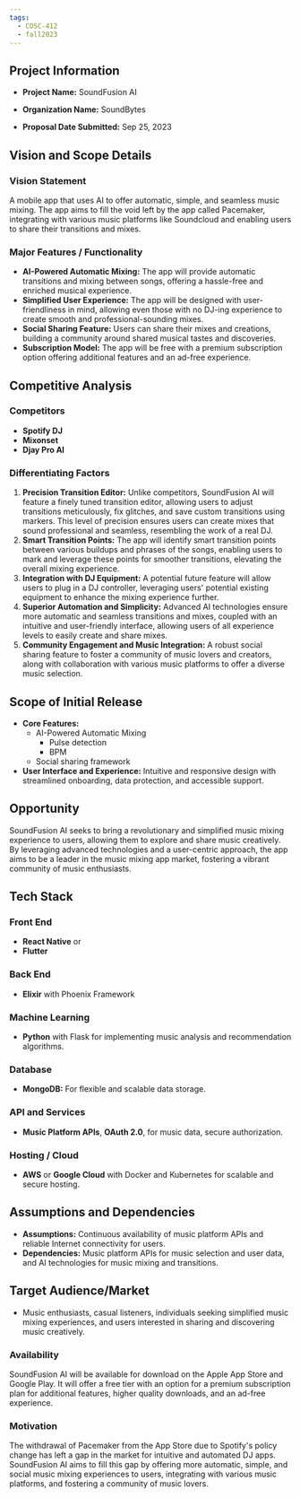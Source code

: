 ```yaml
---
tags:
  - COSC-412
  - fall2023
---
```




## Project Information
- **Project Name:** SoundFusion AI


- **Organization Name:** SoundBytes
- **Proposal Date Submitted:** Sep 25, 2023

## Vision and Scope Details

### Vision Statement
A mobile app that uses AI to offer automatic, simple, and seamless music mixing. The app aims to fill the void left by the app called Pacemaker, integrating with various music platforms like Soundcloud and enabling users to share their transitions and mixes.

### Major Features / Functionality
- **AI-Powered Automatic Mixing:** The app will provide automatic transitions and mixing between songs, offering a hassle-free and enriched musical experience.
- **Simplified User Experience:** The app will be designed with user-friendliness in mind, allowing even those with no DJ-ing experience to create smooth and professional-sounding mixes.
- **Social Sharing Feature:** Users can share their mixes and creations, building a community around shared musical tastes and discoveries.
- **Subscription Model:** The app will be free with a premium subscription option offering additional features and an ad-free experience.

## Competitive Analysis

### Competitors
- **Spotify DJ**
- **Mixonset**
- **Djay Pro AI**

### Differentiating Factors

1. **Precision Transition Editor:** Unlike competitors, SoundFusion AI will feature a finely tuned transition editor, allowing users to adjust transitions meticulously, fix glitches, and save custom transitions using markers. This level of precision ensures users can create mixes that sound professional and seamless, resembling the work of a real DJ.
2. **Smart Transition Points:** The app will identify smart transition points between various buildups and phrases of the songs, enabling users to mark and leverage these points for smoother transitions, elevating the overall mixing experience.
3. **Integration with DJ Equipment:** A potential future feature will allow users to plug in a DJ controller, leveraging users' potential existing equipment to enhance the mixing experience further.
4. **Superior Automation and Simplicity:** Advanced AI technologies ensure more automatic and seamless transitions and mixes, coupled with an intuitive and user-friendly interface, allowing users of all experience levels to easily create and share mixes.
5. **Community Engagement and Music Integration:** A robust social sharing feature to foster a community of music lovers and creators, along with collaboration with various music platforms to offer a diverse music selection.


## Scope of Initial Release
- **Core Features:** 
	- AI-Powered Automatic Mixing 
		- Pulse detection
		- BPM
	- Social sharing framework
- **User Interface and Experience:** Intuitive and responsive design with streamlined onboarding, data protection, and accessible support.

## Opportunity
SoundFusion AI seeks to bring a revolutionary and simplified music mixing experience to users, allowing them to explore and share music creatively. By leveraging advanced technologies and a user-centric approach, the app aims to be a leader in the music mixing app market, fostering a vibrant community of music enthusiasts.

## Tech Stack
### Front End
- **React Native**
or
- **Flutter**

### Back End
- **Elixir** with Phoenix Framework

### Machine Learning
- **Python** with Flask for implementing music analysis and recommendation algorithms.

### Database
- **MongoDB:** For flexible and scalable data storage.

### API and Services
- **Music Platform APIs**, **OAuth 2.0**, for music data, secure authorization.

### Hosting / Cloud
- **AWS** or **Google Cloud** with Docker and Kubernetes for scalable and secure hosting.

## Assumptions and Dependencies
- **Assumptions:** Continuous availability of music platform APIs and reliable Internet connectivity for users.
- **Dependencies:** Music platform APIs for music selection and user data, and AI technologies for music mixing and transitions.

## Target Audience/Market
- Music enthusiasts, casual listeners, individuals seeking simplified music mixing experiences, and users interested in sharing and discovering music creatively.

### Availability
SoundFusion AI will be available for download on the Apple App Store and Google Play. It will offer a free tier with an option for a premium subscription plan for additional features, higher quality downloads, and an ad-free experience.

### Motivation
The withdrawal of Pacemaker from the App Store due to Spotify's policy change has left a gap in the market for intuitive and automated DJ apps. SoundFusion AI aims to fill this gap by offering more automatic, simple, and social music mixing experiences to users, integrating with various music platforms, and fostering a community of music lovers.
